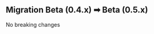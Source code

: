 <!--
SPDX-FileCopyrightText: 2025 DB Systel GmbH

SPDX-License-Identifier: Apache-2.0
-->

## Migration Beta (0.4.x) ➡ Beta (0.5.x)

No breaking changes
